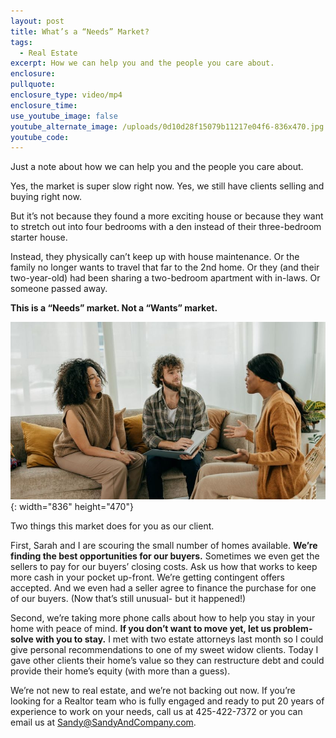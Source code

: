 ```yaml
---
layout: post
title: What’s a “Needs” Market?
tags:
  - Real Estate
excerpt: How we can help you and the people you care about.
enclosure:
pullquote:
enclosure_type: video/mp4
enclosure_time:
use_youtube_image: false
youtube_alternate_image: /uploads/0d10d28f15079b11217e04f6-836x470.jpg
youtube_code:
---
```

Just a note about how we can help you and the people you care about.&nbsp;

Yes, the market is super slow right now. Yes, we still have clients selling and buying right now. &nbsp;

But it’s not because they found a more exciting house or because they want to stretch out into four bedrooms with a den instead of their three-bedroom starter house. &nbsp;

Instead, they physically can’t keep up with house maintenance. Or the family no longer wants to travel that far to the 2nd home. Or they (and their two-year-old) had been sharing a two-bedroom apartment with in-laws. Or someone passed away.&nbsp;

**This is a “Needs” market. Not a “Wants” market.** &nbsp;

![](/uploads/0d10d28f15079b11217e04f6-836x470.jpg){: width="836" height="470"}

Two things this market does for you as our client.&nbsp;

First, Sarah and I are scouring the small number of homes available. **We’re finding the best opportunities for our buyers.** Sometimes we even get the sellers to pay for our buyers’ closing costs. Ask us how that works to keep more cash in your pocket up-front. We’re getting contingent offers accepted. And we even had a seller agree to finance the purchase for one of our buyers. (Now that’s still unusual- but it happened!)&nbsp;

Second, we’re taking more phone calls about how to help you stay in your home with peace of mind. **If you don’t want to move yet, let us problem-solve with you to stay.** I met with two estate attorneys last month so I could give personal recommendations to one of my sweet widow clients. Today I gave other clients their home’s value so they can restructure debt and could provide their home’s equity (with more than a guess).

We’re not new to real estate, and we’re not backing out now. If you’re looking for a Realtor team who is fully engaged and ready to put 20 years of experience to work on your needs, call us at 425-422-7372 or you can email us at [Sandy@SandyAndCompany.com](mailto:Sandy@SandyAndCompany.com).&nbsp;